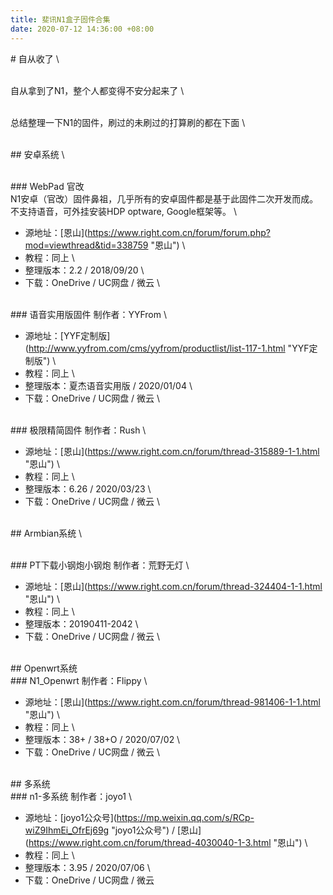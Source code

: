 ```yaml
---
title: 斐讯N1盒子固件合集
date: 2020-07-12 14:36:00 +08:00
---
```


\# 自从收了
\

\
自从拿到了N1，整个人都变得不安分起来了
\

\
总结整理一下N1的固件，刷过的未刷过的打算刷的都在下面
\

\
\## 安卓系统
\

\
\### WebPad 官改
\
N1安卓（官改）固件鼻祖，几乎所有的安卓固件都是基于此固件二次开发而成。不支持语音，可外挂安装HDP optware, Google框架等。
\
- 源地址：\[恩山\](https://www.right.com.cn/forum/forum.php?mod=viewthread&tid=338759 "恩山")
\
- 教程：同上
\
- 整理版本：2.2 / 2018/09/20
\
- 下载：OneDrive / UC网盘 / 微云
\

\
\### 语音实用版固件 制作者：YYFrom
\
- 源地址：\[YYF定制版\](http://www.yyfrom.com/cms/yyfrom/productlist/list-117-1.html "YYF定制版")
\
- 教程：同上
\
- 整理版本：夏杰语音实用版 / 2020/01/04
\
- 下载：OneDrive / UC网盘 / 微云
\

\
\### 极限精简固件 制作者：Rush
\
- 源地址：\[恩山\](https://www.right.com.cn/forum/thread-315889-1-1.html "恩山")
\
- 教程：同上
\
- 整理版本：6.26 / 2020/03/23
\
- 下载：OneDrive / UC网盘 / 微云
\

\
\## Armbian系统
\

\
\### PT下载小钢炮小钢炮 制作者：荒野无灯
\
- 源地址：\[恩山\](https://www.right.com.cn/forum/thread-324404-1-1.html "恩山")
\
- 教程：同上
\
- 整理版本：20190411-2042
\
- 下载：OneDrive / UC网盘 / 微云
\

\
\## Openwrt系统
\
\### N1_Openwrt 制作者：Flippy
\
- 源地址：\[恩山\](https://www.right.com.cn/forum/thread-981406-1-1.html "恩山")
\
- 教程：同上
\
- 整理版本：38\+ / 38\+O / 2020/07/02
\
- 下载：OneDrive / UC网盘 / 微云
\

\
\## 多系统
\
\### n1-多系统 制作者：joyo1
\
- 源地址：\[joyo1公众号\](https://mp.weixin.qq.com/s/RCp-wiZ9IhmEi_OfrEj69g "joyo1公众号") / \[恩山\](https://www.right.com.cn/forum/thread-4030040-1-3.html "恩山")
\
- 教程：同上
\
- 整理版本：3.95 / 2020/07/06
\
- 下载：OneDrive / UC网盘 / 微云